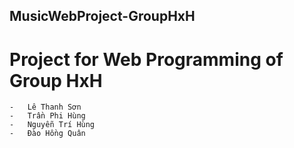 ## MusicWebProject-GroupHxH

# Project for Web Programming of Group HxH

    -   Lê Thanh Sơn
    -   Trần Phi Hùng
    -   Nguyễn Trí Hùng
    -   Đào Hồng Quân
